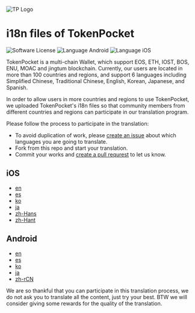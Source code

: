 ![TP Logo](https://www.tokenpocket.pro/_nuxt/img/faaf212.png)
# i18n files of TokenPocket 

![Software License](https://img.shields.io/badge/license-MIT-lightgrey.svg)
![Language Android](https://img.shields.io/badge/Language-Android-green.svg)
![Language iOS](https://img.shields.io/badge/Language-iOS-green.svg)

TokenPocket is a multi-chain Wallet, which support EOS, ETH, IOST, BOS, ENU, MOAC and jingtum blockchain.
Currently, our users are located in more than 100 countries and regions, and support 6 languages including Simplified Chinese, Traditional Chinese, English, Korean, Japanese, and Spanish.

In order to allow users in more countries and regions to use TokenPocket, we uploaded TokenPocket's i18n files so that community members from different countries and regions can participate in our translation program.

Please follow the process to participate in the translation:


- To avoid duplication of work, please [create an issue](https://github.com/TP-Lab/TokenPocket-i18n/issues/new) about which languages you are going to translate.
- Fork from this repo and start your translation.
- Commit your works and [create a pull requrest](https://github.com/TP-Lab/TokenPocket-i18n/compare) to let us know.



## iOS
- [en](https://github.com/TP-Lab/TokenPocket-i18n/blob/master/iOS/en/Localizable.txt) 
- [es](https://github.com/TP-Lab/TokenPocket-i18n/blob/master/iOS/es/Localizable.txt)
- [ko](https://github.com/TP-Lab/TokenPocket-i18n/blob/master/iOS/ko/Localizable.txt)
- [ja](https://github.com/TP-Lab/TokenPocket-i18n/blob/master/iOS/ja/Localizable.txt)
- [zh-Hans](https://github.com/TP-Lab/TokenPocket-i18n/blob/master/iOS/zh-Hans/Localizable.txt)
- [zh-Hant](https://github.com/TP-Lab/TokenPocket-i18n/blob/master/iOS/zh-Hant/Localizable.txt)


## Android


- [en](https://github.com/TP-Lab/TokenPocket-i18n/blob/master/Android/en/strings.xml)
- [es](https://github.com/TP-Lab/TokenPocket-i18n/blob/master/Android/es/strings.xml)
- [ko](https://github.com/TP-Lab/TokenPocket-i18n/blob/master/Android/ko/strings.xml)
- [ja](https://github.com/TP-Lab/TokenPocket-i18n/blob/master/Android/ja/strings.xml)
- [zh-rCN](https://github.com/TP-Lab/TokenPocket-i18n/blob/master/Android/zh-rCN/strings.xml)



We are so thankful that you can participate in this translation process, we do not ask you to translate all the content, just try your best. BTW we will consider giving some rewards for the quality of the translation.
